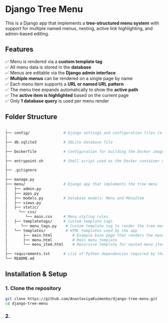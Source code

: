 #  Django Tree Menu

This is a Django app that implements a **tree-structured menu system** with support for multiple named menus, nesting, active link highlighting, and admin-based editing.

## Features
✅ Menu is rendered via a **custom template tag**  
✅ All menu data is stored in the **database**  
✅ Menus are editable via the **Django admin interface**  
✅ **Multiple menus** can be rendered on a single page by name  
✅ Each menu item supports a **URL or named URL pattern**  
✅ The menu tree expands automatically to show the **active path**  
✅ The **active item is highlighted** based on the current page  
✅ Only **1 database query** is used per menu render 


## Folder Structure
```bash
.
├── config/               # Django settings and configuration files (e.g., settings.py, urls.py)
│
├── db.sqlite3            # SQLite database file
│
├── Dockerfile            # Configuration for building the Docker image
│
├── entrypoint.sh         # Shell script used as the Docker container entry point
│
├── .gitignore            
│
├── manage.py             
├── menu/                 # Django app that implements the tree menu
│   ├── admin.py          
│   ├── apps.py           
│   ├── models.py         # Database models: Menu and MenuItem
│   ├── views.py
│   ├── static/
│     └── css/   
│        └── main.css     # Menu styling rules     
│   ├── templatetags/     # Custom template tags
│      └── menu_tags.py    # Custom template tag to render the tree menu
│   └── templates/         # HTML templates used by the app
│       ├── main.html         # Example base page that renders the menu
│       ├── menu.html         # Main menu template
│       └── menu_item.html    # Recursive template for nested menu items
│
├── requirements.txt      # List of Python dependencies required by the project
└── README.md       

```

## Installation & Setup

### 1. Clone the repository
```bash
git clone https://github.com/AnastasiyaKuzmenko/django-tree-menu.git
cd django-tree-menu
```
### 2. 
